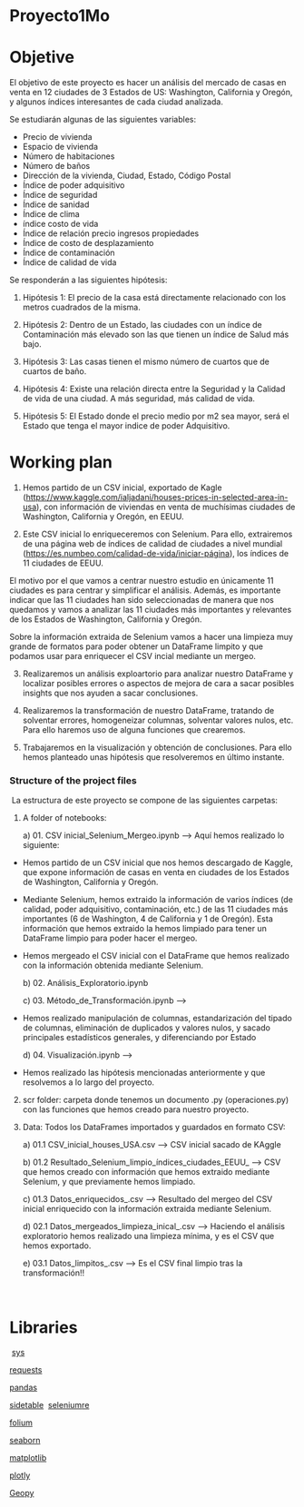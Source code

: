 # Proyecto1Mo


# Objetive

El objetivo de este proyecto es hacer un análisis del mercado de casas en venta en 12 ciudades de 3 Estados de US: Washington, California y Oregón, y algunos índices interesantes de cada ciudad analizada. 

Se estudiarán algunas de las siguientes variables:
 
 - Precio de vivienda
 - Espacio de vivienda
 - Número de habitaciones
 - Número de baños
 - Dirección de la vivienda, Ciudad, Estado, Código Postal
 - Índice de poder adquisitivo
 - Índice de seguridad
 - Índice de sanidad
 - Índice de clima
 - índice costo de vida
 - Índice de relación precio ingresos propiedades
 - Índice de costo de desplazamiento
 - Índice de contaminación
 - Índice de calidad de vida

Se responderán a las siguientes hipótesis:

1) Hipótesis 1: El precio de la casa está directamente relacionado con los metros cuadrados de la misma.

2) Hipótesis 2: Dentro de un Estado, las ciudades con un índice de Contaminación más elevado son las que tienen un índice de Salud más bajo.

3) Hipótesis 3: Las casas tienen el mismo número de cuartos que de cuartos de baño.

4) Hipótesis 4: Existe una relación directa entre la Seguridad y la Calidad de vida de una ciudad. A más seguridad, más calidad de vida.

5) Hipótesis 5: El Estado donde el precio medio por m2 sea mayor, será el Estado que tenga el mayor indice de poder Adquisitivo.
 
 
# Working plan 

1) Hemos partido de un CSV inicial, exportado de Kagle (https://www.kaggle.com/ialjadani/houses-prices-in-selected-area-in-usa), con información de viviendas en venta de muchísimas ciudades de Washington, California y Oregón, en EEUU. 

2) Este CSV inicial lo enriqueceremos con Selenium. Para ello, extrairemos de una página web de índices de calidad de ciudades a nivel mundial (https://es.numbeo.com/calidad-de-vida/iniciar-página), los índices de 11 ciudades de EEUU. 

El motivo por el que vamos a centrar nuestro estudio en únicamente 11 ciudades es para centrar y simplificar el análisis. Además, es importante indicar que las 11 ciudades han sido seleccionadas de manera que nos quedamos y vamos a analizar las 11 ciudades más importantes y relevantes de los Estados de Washington, California y Oregón. 

Sobre la información extraida de Selenium vamos a hacer una limpieza muy grande de formatos para poder obtener un DataFrame limpito y que podamos usar para enriquecer el CSV incial mediante un mergeo.

3) Realizaremos un análisis exploartorio para analizar nuestro DataFrame y localizar posibles errores o aspectos de mejora de cara a sacar posibles insights que nos ayuden a sacar conclusiones.

4) Realizaremos la transformación de nuestro DataFrame, tratando de solventar errores, homogeneizar columnas, solventar valores nulos, etc. Para ello haremos uso de alguna funciones que crearemos.

5) Trabajaremos en la visualización y obtención de conclusiones. Para ello hemos planteado unas hipótesis que resolveremos en último instante.


### Structure of the project files
​
La estructura de este proyecto se compone de las siguientes carpetas:

 1. A folder of notebooks: 
 
     a) 01. CSV inicial_Selenium_Mergeo.ipynb --> Aquí hemos realizado lo siguiente:

- Hemos partido de un CSV inicial que nos hemos descargado de Kaggle, que expone información de casas en venta en ciudades de los Estados de Washington, California y Oregón.
             
- Mediante Selenium, hemos extraido la información de varios índices (de calidad, poder adquisitivo, contaminación, etc.) de las 11 ciudades más importantes (6 de Washington, 4 de California y 1 de Oregón). Esta información que hemos extraido la hemos limpiado para tener un DataFrame limpio para poder hacer el mergeo.

- Hemos mergeado el CSV inicial con el DataFrame que hemos realizado con la información obtenida mediante Selenium.
     
     b) 02. Análisis_Exploratorio.ipynb 
     
     c) 03. Método_de_Transformación.ipynb --> 

- Hemos realizado manipulación de columnas, estandarización del tipado de columnas, eliminación de duplicados y valores nulos, y sacado principales estadísticos generales, y diferenciando por Estado
     
     d) 04. Visualización.ipynb -->
 
 - Hemos realizado las hipótesis mencionadas anteriormente y que resolvemos a lo largo del proyecto.
 
 2. scr folder: carpeta donde tenemos un documento .py (operaciones.py) con las funciones que hemos creado para nuestro proyecto. 

 3. Data: Todos los DataFrames importados y guardados en formato CSV:
 
    a) 01.1 CSV_inicial_houses_USA.csv --> CSV inicial sacado de KAggle

    b) 01.2 Resultado_Selenium_limpio_índices_ciudades_EEUU_ --> CSV que hemos creado con información que hemos extraido mediante Selenium, y que previamente hemos limpiado.
    
    c) 01.3 Datos_enriquecidos_.csv --> Resultado del mergeo del CSV inicial enriquecido con la información extraida mediante Selenium.
    
    d) 02.1 Datos_mergeados_limpieza_inical_.csv --> Haciendo el análisis exploratorio hemos realizado una limpieza mínima, y es el CSV que hemos exportado.
    
    e) 03.1 Datos_limpitos_.csv --> Es el CSV final limpio tras la transformación!!
    
​
# Libraries
​
[sys](https://docs.python.org/3/library/sys.html)

[requests](https://pypi.org/project/requests/2.7.0/)

[pandas](https://pandas.pydata.org/)

[sidetable](https://pypi.org/project/sidetable/)
​
[selenium](https://www.selenium.dev/selenium/docs/api/py/api.html)
​
[re](https://docs.python.org/3/library/re.html)

[folium](https://pypi.org/project/folium/)

[seaborn](https://seaborn.pydata.org/)

[matplotlib](https://matplotlib.org/)

[plotly](https://plotly.com/python/)

[Geopy](https://geopy.readthedocs.io/en/stable/)








